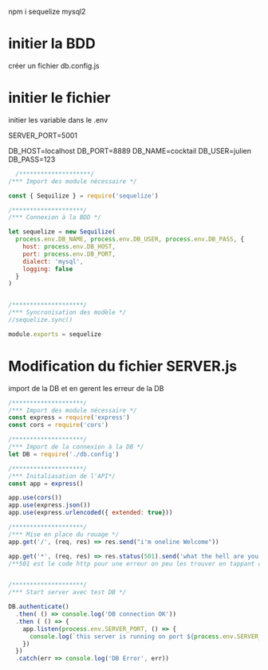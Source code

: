 npm i sequelize mysql2

# initier la BDD

créer un fichier db.config.js

# initier le fichier
initier les variable dans le .env

SERVER_PORT=5001

DB_HOST=localhost
DB_PORT=8889
DB_NAME=cocktail
DB_USER=julien
DB_PASS=123


```js
  /********************/
/*** Import des module nécessaire */

const { Sequilize } = require('sequelize')

/********************/
/*** Connexion à la BDD */

let sequelize = new Sequilize(
  process.env.DB_NAME, process.env.DB_USER, process.env.DB_PASS, {
    host: process.env.DB_HOST,
    port: process.env.DB_PORT,
    dialect: 'mysql',
    logging: false
  }
)


/********************/
/*** Syncronisation des modèle */
//sequelize.sync()

module.exports = sequelize

```

# Modification du fichier SERVER.js
import de la DB et en gerent les erreur de la DB
```js
/********************/
/*** Import des module nécessaire */
const express = require('express')
const cors = require('cors')

/********************/
/*** Import de la connexion à la DB */
let DB = require('./db.config')

/********************/
/*** Initaliasation de l'API*/
const app = express()

app.use(cors())
app.use(express.json())
app.use(express.urlencoded({ extended: true}))

/********************/
/*** Mise en place du rouage */
app.get('/', (req, res) => res.send("i'm oneline Welcome"))

app.get('*', (req, res) => res.status(501).send('what the hell are you doing !!!'))
/**501 est le code http pour une erreur on peu les trouver en tappant codeHttp sur google */


/********************/
/*** Start server avec test DB */

DB.authenticate()
  .then( () => console.log('DB connection OK'))
  .then ( () => {
    app.listen(process.env.SERVER_PORT, () => {
      console.log(`this server is running on port ${process.env.SERVER_PORT}. Have fun`);
    })
  })
  .catch(err => console.log('DB Error', err))

```

